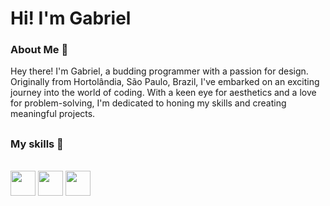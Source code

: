 # Hi! I'm Gabriel

### About Me 🌱
Hey there! I'm Gabriel, a budding programmer with a passion for design. Originally from Hortolândia, São Paulo, Brazil, I've embarked on an exciting journey into the world of coding. With a keen eye for aesthetics and a love for problem-solving, I'm dedicated to honing my skills and creating meaningful projects.

##

### My skills 🌾
<div style="display: inline_block"><br>
  <img width="40x" src="https://cdn.jsdelivr.net/gh/devicons/devicon@latest/icons/css3/css3-original.svg" />
  <img width="40px" src="https://cdn.jsdelivr.net/gh/devicons/devicon@latest/icons/html5/html5-original.svg" />
  <img width="40px" src="https://icongr.am/devicon/javascript-plain.svg?size=128&color=ffea00" />
</div>
